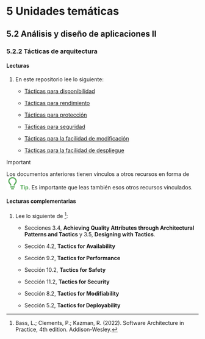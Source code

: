 # 5 Unidades temáticas

## 5.2 Análisis y diseño de aplicaciones II

### 5.2.2 Tácticas de arquitectura

#### Lecturas

1. En este repositorio lee lo siguiente:

    * [Tácticas para
      disponibilidad](/2_Tecnicas_y_herramientas/2_05_.Tacticas_arquitectura/2_05_01_Tacticas_disponibilidad.md)

    * [Tácticas para
      rendimiento](/2_Tecnicas_y_herramientas/2_05_.Tacticas_arquitectura/2_05_02_Tacticas_rendimiento.md)

    * [Tácticas para
      protección](/2_Tecnicas_y_herramientas/2_05_.Tacticas_arquitectura/2_05_03_Tacticas_proteccion.md)

    * [Tácticas para
      seguridad](/2_Tecnicas_y_herramientas/2_05_.Tacticas_arquitectura/2_05_04_Tacticas_seguridad.md)

    * [Tácticas para la facilidad de
      modificación](/2_Tecnicas_y_herramientas/2_05_.Tacticas_arquitectura/2_05_05_Tacticas_facilidad_de_modificacion.md)

    * [Tácticas para la facilidad de
      despliegue](/2_Tecnicas_y_herramientas/2_05_.Tacticas_arquitectura/2_05_06_Tacticas_facilidad_de_despliegue.md)

<!-- markdownlint-disable MD045 -->
> [!IMPORTANT]
> Los documentos anteriores tienen vínculos a otros recursos en forma de
> ![](/assets/light-bulb.svg) <span style="color:#57ab5a;font-weight:bold">
> Tip</span>. Es importante que leas también esos otros recursos vinculados.
<!-- markdownlint-enable MD045 -->

#### Lecturas complementarias

1. Lee lo siguiente de [^1]:

    * Secciones 3.4, **Achieving Quality Attributes through Architectural
      Patterns and Tactics** y 3.5, **Designing with Tactics**.

    * Sección 4.2, **Tactics for Availability**

    * Sección 9.2, **Tactics for Performance**

    * Sección 10.2, **Tactics for Safety**

    * Sección 11.2, **Tactics for Security**

    * Sección 8.2, **Tactics for Modifiability**

    * Sección 5.2, **Tactics for Deployability**

[^1]: Bass, L.; Clements, P.; Kazman, R. (2022). Software Architecture in
    Practice, 4th edition. Addison-Wesley.